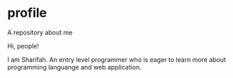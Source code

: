 # profile
A repository about me

Hi, people!

I am Sharifah.
An entry level programmer who is eager to learn more about programming languange and web application.
